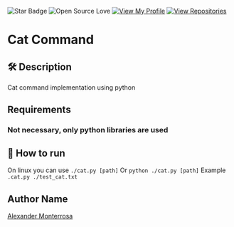 ![Star Badge](https://img.shields.io/static/v1?label=%F0%9F%8C%9F&message=If%20Useful&style=style=flat&color=BC4E99)
![Open Source Love](https://badges.frapsoft.com/os/v1/open-source.svg?v=103)
[![View My Profile](https://img.shields.io/badge/View-My_Profile-green?logo=GitHub)](https://github.com/ndleah)
[![View Repositories](https://img.shields.io/badge/View-My_Repositories-blue?logo=GitHub)](https://github.com/ndleah?tab=repositories)

# Cat Command 

## 🛠️ Description
Cat command implementation using python

## Requirements
### Not necessary, only python libraries are used

## 🌟 How to run 
On linux you can use 
``` ./cat.py [path] ```
Or
```python ./cat.py [path]```
Example
```.cat.py ./test_cat.txt```

## Author Name

[Alexander Monterrosa](https://github.com/Alex108-lab)

